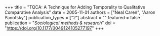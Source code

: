 +++
title = "TQCA: A Technique for Adding Temporality to Qualitative Comparative Analysis"
date = 2005-11-01
authors = ["Neal Caren", "Aaron Panofsky"]
publication_types = ["2"]
abstract = ""
featured = false
publication = "*Sociological methods & research*"
doi = "https://doi.org/10.1177/0049124105277197"
+++

